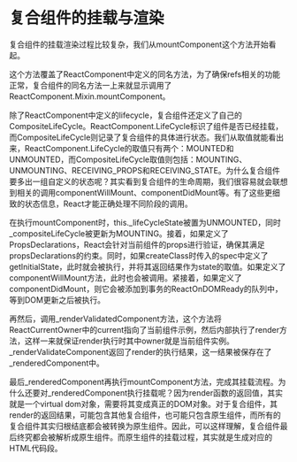 # 复合组件的挂载与渲染

复合组件的挂载渲染过程比较复杂，我们从mountComponent这个方法开始看起。

这个方法覆盖了ReactComponent中定义的同名方法，为了确保refs相关的功能正常，复合组件的同名方法一上来就显示调用了ReactComponent.Mixin.mountComponent。

除了ReactComponent中定义的lifecycle，复合组件还定义了自己的CompositeLifeCycle。ReactComponent.LifeCycle标识了组件是否已经挂载，而CompositeLifeCycle则记录了复合组件的具体进行状态。我们从取值就能看出来，ReactComponent.LifeCycle的取值只有两个：MOUNTED和UNMOUNTED，而CompositeLifeCycle取值则包括：MOUNTING、UNMOUNTING、RECEIVING\_PROPS和RECEIVING\_STATE。为什么复合组件要多出一组自定义的状态呢？其实看到复合组件的生命周期，我们很容易就会联想到相关的调用componentWillMount、componentDidMount等。有了这些更细致的状态信息，React才能正确处理不同阶段的调用。

在执行mountComponent时，this.\_lifeCycleState被置为UNMOUNTED，同时\_compositeLifeCycle被更新为MOUNTING。接着，如果定义了PropsDeclarations，React会针对当前组件的props进行验证，确保其满足propsDeclarations的约束。同时，如果createClass时传入的spec中定义了getInitialState，此时就会被执行，并将其返回结果作为state的取值。如果定义了componentWillMount方法，此时也会被调用。紧接着，如果定义了componentDidMount，则它会被添加到事务的ReactOnDOMReady的队列中，等到DOM更新之后被执行。

再然后，调用\_renderValidatedComponent方法，这个方法将ReactCurrentOwner中的current指向了当前组件示例，然后内部执行了render方法，这样一来就保证render执行时其中owner就是当前组件实例。\_renderValidateComponent返回了render的执行结果，这一结果被保存在了\_renderedComponent中。

最后\_renderedComponent再执行mountComponent方法，完成其挂载流程。为什么还要对\_renderedComponent执行挂载呢？因为render函数的返回值，其实就是一个virtual dom对象，需要将其变成真正的DOM对象。对于复合组件，其render的返回结果，可能包含其他复合组件，也可能只包含原生组件，而所有的复合组件其实归根结底都会被转换为原生组件。因此，可以这样理解，复合组件最后终究都会被解析成原生组件。而原生组件的挂载过程，其实就是生成对应的HTML代码段。

